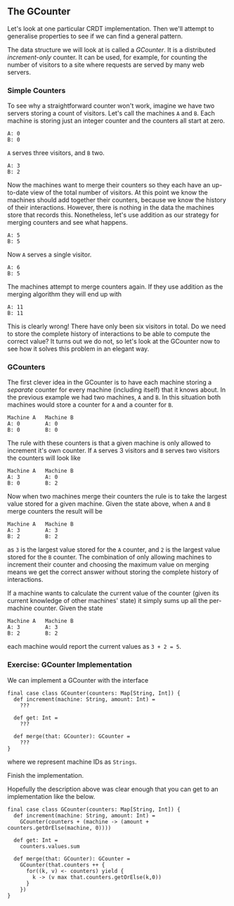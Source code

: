 ## The GCounter

Let's look at one particular CRDT implementation.
Then we'll attempt to generalise properties
to see if we can find a general pattern.

The data structure we will look at is called a *GCounter*.
It is a distributed *increment-only* counter.
It can be used, for example,
for counting the number of visitors to a site
where requests are served by many web servers.

### Simple Counters

To see why a straightforward counter won't work,
imagine we have two servers storing a count of visitors.
Let's call the machines `A` and `B`.
Each machine is storing just an integer counter
and the counters all start at zero.

```
A: 0
B: 0
```

`A` serves three visitors, and `B` two.

```
A: 3
B: 2
```

Now the machines want to merge their counters
so they each have an up-to-date view of the total number of visitors.
At this point we know the machines should add together their counters,
because we know the history of their interactions.
However, there is nothing in the data the machines store that records this.
Nonetheless, let's use addition as our strategy for merging counters and see what happens.

```
A: 5
B: 5
```

Now `A` serves a single visitor.

```
A: 6
B: 5
```

The machines attempt to merge counters again.
If they use addition as the merging algorithm they will end up with

```
A: 11
B: 11
```

This is clearly wrong!
There have only been six visitors in total.
Do we need to store the complete history of interactions
to be able to compute the correct value?
It turns out we do not, so let's look at the GCounter now
to see how it solves this problem in an elegant way.

### GCounters

The first clever idea in the GCounter is
to have each machine storing a *separate* counter
for every machine (including itself) that it knows about.
In the previous example we had two machines, `A` and `B`.
In this situation both machines would store a counter for `A`
and a counter for `B`.

```
Machine A   Machine B
A: 0        A: 0
B: 0        B: 0
```

The rule with these counters is that
a given machine is only allowed to increment it's own counter.
If `A` serves 3 visitors and `B` serves two visitors the counters will look like

```
Machine A   Machine B
A: 3        A: 0
B: 0        B: 2
```

Now when two machines merge their counters
the rule is to take the largest value stored for a given machine.
Given the state above, when `A` and `B` merge counters the result will be

```
Machine A   Machine B
A: 3        A: 3
B: 2        B: 2
```

as `3` is the largest value stored for the `A` counter,
and `2` is the largest value stored for the `B` counter.
The combination of only allowing machines to increment their counter
and choosing the maximum value on merging
means we get the correct answer
without storing the complete history of interactions.

If a machine wants to calculate the current value of the counter
(given its current knowledge of other machines' state)
it simply sums up all the per-machine counter.
Given the state

```
Machine A   Machine B
A: 3        A: 3
B: 2        B: 2
```

each machine would report the current values as `3 + 2 = 5`.

### Exercise: GCounter Implementation

We can implement a GCounter with the interface

```tut:book:silent
final case class GCounter(counters: Map[String, Int]) {
  def increment(machine: String, amount: Int) =
    ???

  def get: Int =
    ???

  def merge(that: GCounter): GCounter =
    ???
}
```

where we represent machine IDs as `Strings`.

Finish the implementation.

<div class="solution">
Hopefully the description above was clear enough that
you can get to an implementation like the below.

```tut:book:silent
final case class GCounter(counters: Map[String, Int]) {
  def increment(machine: String, amount: Int) =
    GCounter(counters + (machine -> (amount + counters.getOrElse(machine, 0))))

  def get: Int =
    counters.values.sum

  def merge(that: GCounter): GCounter =
    GCounter(that.counters ++ {
      for((k, v) <- counters) yield {
        k -> (v max that.counters.getOrElse(k,0))
      }
    })
}
```
</div>
